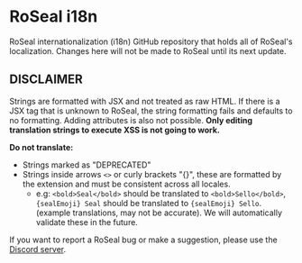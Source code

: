 # RoSeal i18n

RoSeal internationalization (i18n) GitHub repository that holds all of RoSeal's localization.
Changes here will not be made to RoSeal until its next update.

## DISCLAIMER

Strings are formatted with JSX and not treated as raw HTML. If there is a JSX tag that is unknown to
RoSeal, the string formatting fails and defaults to no formatting. Adding attributes is also not
possible. **Only editing translation strings to execute XSS is not going to work.**

**Do not translate:**

- Strings marked as "DEPRECATED"
- Strings inside arrows `<>` or curly brackets "{}", these are formatted by the extension and must
  be consistent across all locales.
  - e.g: `<bold>Seal</bold>` should be translated to `<bold>Sello</bold>`, `{sealEmoji} Seal` should
    be translated to `{sealEmoji} Sello`. (example translations, may not be accurate). We will
    automatically validate these in the future.

If you want to report a RoSeal bug or make a suggestion, please use the
[Discord server](https://discord.gg/YemzCFaQPC).
